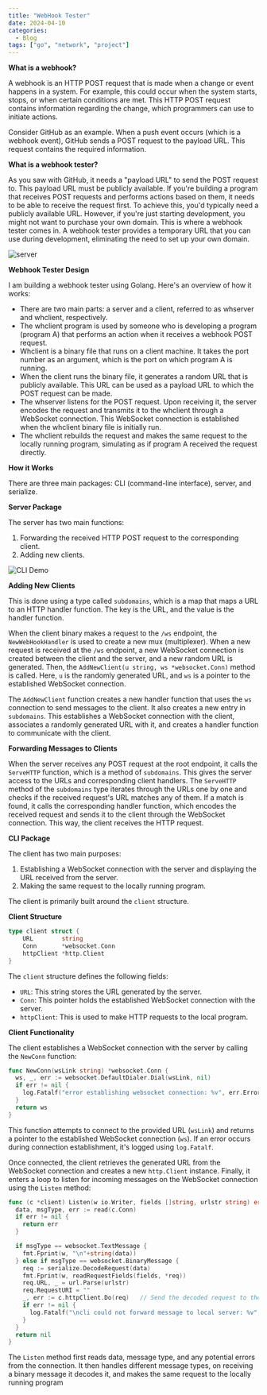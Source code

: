 ```yaml
---
title: "WebHook Tester"
date: 2024-04-10
categories:
  - Blog
tags: ["go", "network", "project"]
---
```


**What is a webhook?**

A webhook is an HTTP POST request that is made when a change or event happens in a system. For example, this could occur when the system starts, stops, or when certain conditions are met. This HTTP POST request contains information regarding the change, which programmers can use to initiate actions.

Consider GitHub as an example. When a push event occurs (which is a webhook event), GitHub sends a POST request to the payload URL. This request contains the required information.

**What is a webhook tester?**

As you saw with GitHub, it needs a "payload URL" to send the POST request to. This payload URL must be publicly available. If you're building a program that receives POST requests and performs actions based on them, it needs to be able to receive the request first. To achieve this, you'd typically need a publicly available URL. However, if you're just starting development, you might not want to purchase your own domain. This is where a webhook tester comes in. A webhook tester provides a temporary URL that you can use during development, eliminating the need to set up your own domain.

![server](/images/2024-4-10-wehook-tester/Server.png)

**Webhook Tester Design**

I am building a webhook tester using Golang. Here's an overview of how it works:

- There are two main parts: a server and a client, referred to as whserver and whclient, respectively.
- The whclient program is used by someone who is developing a program (program A) that performs an action when it receives a webhook POST request.
- Whclient is a binary file that runs on a client machine. It takes the port number as an argument, which is the port on which program A is running.
- When the client runs the binary file, it generates a random URL that is publicly available. This URL can be used as a payload URL to which the POST request can be made.
- The whserver listens for the POST request. Upon receiving it, the server encodes the request and transmits it to the whclient through a WebSocket connection. This WebSocket connection is established when the whclient binary file is initially run.
- The whclient rebuilds the request and makes the same request to the locally running program, simulating as if program A received the request directly.

**How it Works**

There are three main packages: CLI (command-line interface), server, and serialize.

**Server Package**

The server has two main functions:

1. Forwarding the received HTTP POST request to the corresponding client.
2. Adding new clients.

![CLI Demo](/images/2024-4-10-wehook-tester/CLIDemo.png)

**Adding New Clients**

This is done using a type called `subdomains`, which is a map that maps a URL to an HTTP handler function. The key is the URL, and the value is the handler function.

When the client binary makes a request to the `/ws` endpoint, the `NewWebHookHandler` is used to create a new mux (multiplexer). When a new request is received at the `/ws` endpoint, a new WebSocket connection is created between the client and the server, and a new random URL is generated. Then, the `AddNewClient(u string, ws *websocket.Conn)` method is called. Here, `u` is the randomly generated URL, and `ws` is a pointer to the established WebSocket connection.

The `AddNewClient` function creates a new handler function that uses the `ws` connection to send messages to the client. It also creates a new entry in `subdomains`. This establishes a WebSocket connection with the client, associates a randomly generated URL with it, and creates a handler function to communicate with the client.

**Forwarding Messages to Clients**

When the server receives any POST request at the root endpoint, it calls the `ServeHTTP` function, which is a method of `subdomains`. This gives the server access to the URLs and corresponding client handlers. The `ServeHTTP` method of the `subdomains` type iterates through the URLs one by one and checks if the received request's URL matches any of them. If a match is found, it calls the corresponding handler function, which encodes the received request and sends it to the client through the WebSocket connection. This way, the client receives the HTTP request.

**CLI Package**

The client has two main purposes:

1. Establishing a WebSocket connection with the server and displaying the URL received from the server.
2. Making the same request to the locally running program.

The client is primarily built around the `client` structure.

**Client Structure**

```go
type client struct {
	URL        string
	Conn       *websocket.Conn
	httpClient *http.Client
}
```

The `client` structure defines the following fields:

- `URL`: This string stores the URL generated by the server.
- `Conn`: This pointer holds the established WebSocket connection with the server.
- `httpClient`: This is used to make HTTP requests to the local program.

**Client Functionality**

The client establishes a WebSocket connection with the server by calling the `NewConn` function:

```go
func NewConn(wsLink string) *websocket.Conn {
  ws, _, err := websocket.DefaultDialer.Dial(wsLink, nil)
  if err != nil {
    log.Fatalf("error establishing websocket connection: %v", err.Error())
  }
  return ws
}
```

This function attempts to connect to the provided URL (`wsLink`) and returns a pointer to the established WebSocket connection (`ws`). If an error occurs during connection establishment, it's logged using `log.Fatalf`.

Once connected, the client retrieves the generated URL from the WebSocket connection and creates a new `http.Client` instance. Finally, it enters a loop to listen for incoming messages on the WebSocket connection using the `Listen` method:

```go
func (c *client) Listen(w io.Writer, fields []string, urlstr string) error {
  data, msgType, err := read(c.Conn)
  if err != nil {
    return err
  }

  if msgType == websocket.TextMessage {
    fmt.Fprint(w, "\n"+string(data))
  } else if msgType == websocket.BinaryMessage {
    req := serialize.DecodeRequest(data)
    fmt.Fprint(w, readRequestFields(fields, *req))
    req.URL, _ = url.Parse(urlstr)
    req.RequestURI = ""
    _, err := c.httpClient.Do(req)   // Send the decoded request to the local program
    if err != nil {
      log.Fatalf("\ncli could not forward message to local server: %v", err)
    }
  }
  return nil
}
```

The `Listen` method first reads data, message type, and any potential errors from the connection. It then handles different message types, on receiving a binary message it decodes it, and makes the same request to the locally running program
